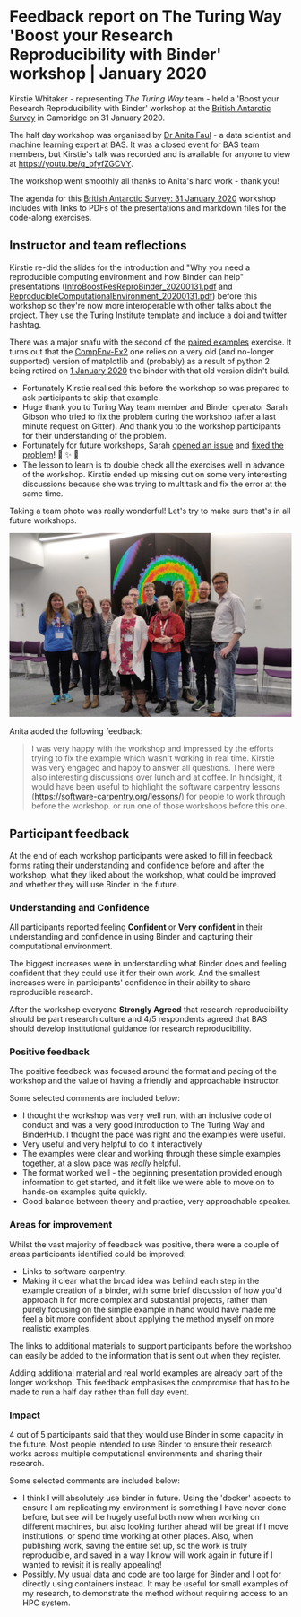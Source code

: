 # Feedback report on The Turing Way 'Boost your Research Reproducibility with Binder' workshop | January 2020

Kirstie Whitaker - representing _The Turing Way_ team - held a 'Boost your Research Reproducibility with Binder' workshop at the [British Antarctic Survey](https://www.bas.ac.uk) in Cambridge on 31 January 2020.

The half day workshop was organised by [Dr Anita Faul](https://www.bas.ac.uk/profile/anfaul/) - a data scientist and machine learning expert at BAS.
It was a closed event for BAS team members, but Kirstie's talk was recorded and is available for anyone to view at https://youtu.be/q_bfyfZGCVY.

The workshop went smoothly all thanks to Anita's hard work - thank you!

The agenda for this [British Antarctic Survey: 31 January 2020](../agenda.md#british-antarctic-survey-31-january-2020) workshop includes with links to PDFs of the presentations and markdown files for the code-along exercises.

## Instructor and team reflections

Kirstie re-did the slides for the introduction and "Why you need a reproducible computing environment and how Binder can help" presentations ([IntroBoostResReproBinder_20200131.pdf](../workshop-presentations/IntroBoostResReproBinder_20200131.pdf) and [ReproducibleComputationalEnvironment_20200131.pdf](../workshop-presentations/ReproducibleComputationalEnvironment_20200131.pdf)) before this workshop so they're now more interoperable with other talks about the project.
They use the Turing Institute template and include a doi and twitter hashtag.

There was a major snafu with the second of the [paired examples](paired_examples.md) exercise.
It turns out that the [CompEnv-Ex2](https://github.com/alan-turing-institute/CompEnv-Ex2) one relies on a very old (and no-longer supported) version of matplotlib and (probably) as a result of python 2 being retired on [1 January 2020](https://pythonclock.org/) the binder with that old version didn't build.

* Fortunately Kirstie realised this before the workshop so was prepared to ask participants to skip that example.
* Huge thank you to Turing Way team member and Binder operator Sarah Gibson who tried to fix the problem during the workshop (after a last minute request on Gitter).
  And thank you to the workshop participants for their understanding of the problem.
* Fortunately for future workshops, Sarah [opened an issue](https://github.com/alan-turing-institute/CompEnv-Ex2/issues/1) and [fixed the problem](https://github.com/alan-turing-institute/CompEnv-Ex2/pull/2)! 🙌 ✨ 👾
* The lesson to learn is to double check all the exercises well in advance of the workshop.
  Kirstie ended up missing out on some very interesting discussions because she was trying to multitask and fix the error at the same time.

Taking a team photo was really wonderful!
Let's try to make sure that's in all future workshops.

![](https://raw.githubusercontent.com/scott-hosking/my-first-binder/master/BoostReproducibilityBinder_BAS_2020-01-31.jpg)

Anita added the following feedback:

> I was very happy with the workshop and impressed by the efforts trying to fix the example which wasn't working in real time.
> Kirstie was very engaged and happy to answer all questions.
> There were also interesting discussions over lunch and at coffee.
> In hindsight, it would have been useful to highlight the software carpentry lessons (https://software-carpentry.org/lessons/) for people to work through before the workshop. or run one of those workshops before this one.

## Participant feedback

At the end of each workshop participants were asked to fill in feedback forms rating their understanding and confidence before and after the workshop, what they liked about the workshop, what could be improved and whether they will use Binder in the future.

### Understanding and Confidence

All participants reported feeling **Confident** or **Very confident** in their understanding and confidence in using Binder and capturing their computational environment.

The biggest increases were in understanding what Binder does and feeling confident that they could use it for their own work.
And the smallest increases were in participants' confidence in their ability to share reproducible research.

After the workshop everyone **Strongly Agreed** that research reproducibility should be part research culture and 4/5 respondents agreed that BAS should develop institutional guidance for research reproducibility.

### Positive feedback

The positive feedback was focused around the format and pacing of the workshop and the value of having a friendly and approachable instructor.

Some selected comments are included below:
* I thought the workshop was very well run, with an inclusive code of conduct and was a very good introduction to The Turing Way and BinderHub. I thought the pace was right and the examples were useful.
* Very useful and very helpful to do it interactively
* The examples were clear and working through these simple examples together, at a slow pace was *really* helpful.
* The format worked well - the beginning presentation provided enough information to get started, and it felt like we were able to move on to hands-on examples quite quickly.
* Good balance between theory and practice, very approachable speaker.

### Areas for improvement

Whilst the vast majority of feedback was positive, there were a couple of areas participants identified could be improved:

* Links to software carpentry.
* Making it clear what the broad idea was behind each step in the example creation of a binder, with some brief discussion of how you'd approach it for more complex and substantial projects, rather than purely focusing on the simple example in hand would have made me feel a bit more confident about applying the method myself on more realistic examples.

The links to additional materials to support participants before the workshop can easily be added to the information that is sent out when they register.

Adding additional material and real world examples are already part of the longer workshop.
This feedback emphasises the compromise that has to be made to run a half day rather than full day event.

### Impact

4 out of 5 participants said that they would use Binder in some capacity in the future.
Most people intended to use Binder to ensure their research works across multiple computational environments and sharing their research.

Some selected comments are included below:

* I think I will absolutely use binder in future. Using the 'docker' aspects to ensure I am replicating my environment is something I have never done before, but see will be hugely useful both now when working on different machines, but also looking further ahead will be great if I move institutions, or spend time working at other places.
  Also, when publishing work, saving the entire set up, so the work is truly reproducible, and saved in a way I know will work again in future if I wanted to revisit it is really appealing!
* Possibly.
  My usual data and code are too large for Binder and I opt for directly using containers instead.
  It may be useful for small examples of my research, to demonstrate the method without requiring access to an HPC system.
